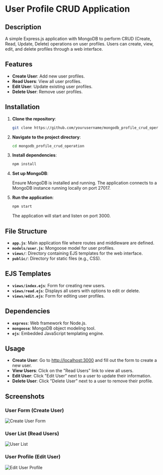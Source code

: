 # User Profile CRUD Application

## Description

A simple Express.js application with MongoDB to perform CRUD (Create, Read, Update, Delete) operations on user profiles. Users can create, view, edit, and delete profiles through a web interface.

## Features

- **Create User**: Add new user profiles.
- **Read Users**: View all user profiles.
- **Edit User**: Update existing user profiles.
- **Delete User**: Remove user profiles.

## Installation

1. **Clone the repository**:

   ```bash
   git clone https://github.com/yourusername/mongodb_profile_crud_operation.git
   ```

2. **Navigate to the project directory**:

   ```bash
   cd mongodb_profile_crud_operation
   ```

3. **Install dependencies**:

   ```bash
   npm install
   ```

4. **Set up MongoDB**:

   Ensure MongoDB is installed and running. The application connects to a MongoDB instance running locally on port 27017.

5. **Run the application**:

   ```bash
   npm start
   ```

   The application will start and listen on port 3000.

## File Structure

- **`app.js`**: Main application file where routes and middleware are defined.
- **`models/user.js`**: Mongoose model for user profiles.
- **`views/`**: Directory containing EJS templates for the web interface.
- **`public/`**: Directory for static files (e.g., CSS).

## EJS Templates

- **`views/index.ejs`**: Form for creating new users.
- **`views/read.ejs`**: Displays all users with options to edit or delete.
- **`views/edit.ejs`**: Form for editing user profiles.

## Dependencies

- **`express`**: Web framework for Node.js.
- **`mongoose`**: MongoDB object modeling tool.
- **`ejs`**: Embedded JavaScript templating engine.

## Usage

- **Create User**: Go to [http://localhost:3000](http://localhost:3000) and fill out the form to create a new user.
- **View Users**: Click on the "Read Users" link to view all users.
- **Edit User**: Click "Edit User" next to a user to update their information.
- **Delete User**: Click "Delete User" next to a user to remove their profile.

## Screenshots

### User Form (Create User)
![Create User Form](https://via.placeholder.com/800x400.png?text=Create+User+Form)

### User List (Read Users)
![User List](https://via.placeholder.com/800x400.png?text=User+List)

### User Profile (Edit User)
![Edit User Profile](https://via.placeholder.com/800x400.png?text=Edit+User+Profile)